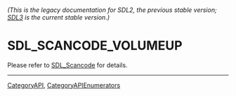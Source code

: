 ###### (This is the legacy documentation for SDL2, the previous stable version; [SDL3](https://wiki.libsdl.org/SDL3/) is the current stable version.)
# SDL_SCANCODE_VOLUMEUP

Please refer to [SDL_Scancode](SDL_Scancode) for details.

----
[CategoryAPI](CategoryAPI), [CategoryAPIEnumerators](CategoryAPIEnumerators)

